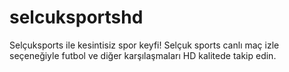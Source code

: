 # selcuksportshd
Selçuksports ile kesintisiz spor keyfi! Selçuk sports canlı maç izle seçeneğiyle futbol ve diğer karşılaşmaları HD kalitede takip edin.
